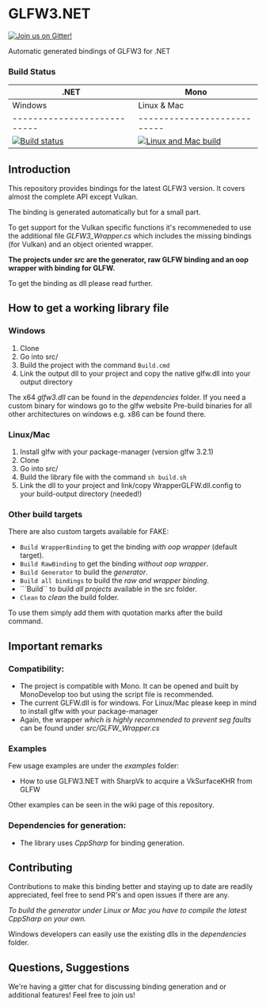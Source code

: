 # GLFW3.NET
[![Join us on Gitter!](https://badges.gitter.im/gitterHQ/gitter.png)](https://gitter.im/glfw3dotnet/Lobby)

Automatic generated bindings of GLFW3 for .NET

### Build Status
| .NET | Mono |
|---------------------------|---------------------------|
| Windows | Linux & Mac
|---------------------------|---------------------------|
| [![Build status](https://ci.appveyor.com/api/projects/status/30o9i6m2vvwvnar7?svg=true)](https://ci.appveyor.com/project/EveResearchFoundation/glfw3-net) | [![Linux and Mac build](https://travis-ci.org/realvictorprm/GLFW3.NET.svg?branch=master)](https://travis-ci.org/realvictorprm/GLFW3.NET)

## Introduction
This repository provides bindings for the latest GLFW3 version. It covers almost the complete API except Vulkan.

The binding is generated automatically but for a small part.

To get support for the Vulkan specific functions it's recommeneded to use the additional file _GLFW3_Wrapper.cs_ which includes the missing bindings (for Vulkan) and an object oriented wrapper. 

**The projects under _src_ are the generator, raw GLFW binding and an oop wrapper with binding for GLFW.**

To get the binding as dll please read further.

## How to get a working library file
### Windows
1. Clone 
2. Go into src/
2. Build the project with the command ```Build.cmd```
3. Link the output dll to your project and copy the native glfw.dll into your output directory

The x64 _glfw3.dll_ can be found in the _dependencies_ folder. If you need a custom binary for windows go to the glfw website
Pre-build binaries for all other architectures on windows e.g. x86 can be found there.

### Linux/Mac
1. Install glfw with your package-manager (version glfw 3.2.1)
2. Clone 
3. Go into src/
4. Build the library file with the command ```sh build.sh```
5. Link the dll to your project and link/copy WrapperGLFW.dll.config to your build-output directory (needed!)

### Other build targets
There are also custom targets available for FAKE:
- ```Build WrapperBinding``` to get the binding *with oop wrapper* (default target).
- ```Build RawBinding``` to get the binding *without oop wrapper*.
- ```Build Generator``` to build the *generator*.
- ```Build all bindings``` to build the *raw and wrapper binding*.
- ```Build`` to build *all projects* available in the src folder.
- ```Clean``` to *clean* the build folder.

To use them simply add them with quotation marks after the build command.

## Important remarks
### Compatibility:
- The project is compatible with Mono. It can be opened and built by MonoDevelop too but using the script file is recommended.
- The current GLFW.dll is for windows. For Linux/Mac please keep in mind to install glfw with your package-manager  
- Again, the wrapper _which is highly recommended to prevent seg faults_ can be found under _src/GLFW_Wrapper.cs_

### Examples
Few usage examples are under the _examples_ folder:
- How to use GLFW3.NET with SharpVk to acquire a VkSurfaceKHR from GLFW

Other examples can be seen in the wiki page of this repository.

### Dependencies for generation:
- The library uses _CppSharp_ for binding generation.

## Contributing

Contributions to make this binding better and staying up to date are readily appreciated, feel free to send PR's and open issues if there are any.

*To build the generator under Linux or Mac you have to compile the latest CppSharp on your own.*

Windows developers can easily use the existing dlls in the _dependencies_ folder.

## Questions, Suggestions

We're having a gitter chat for discussing binding generation and or additional features!
Feel free to join us!

